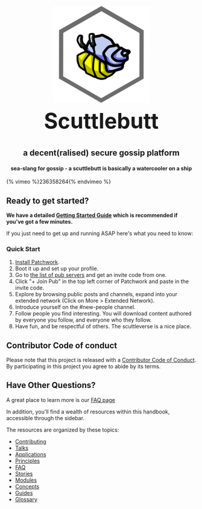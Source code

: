 <h1 align="center" style="font-size: 4em;">
  <img
    alt="Hermies the hermit crab"
    src="assets/hermies.png"
    width="256"
    height="256"
  />
  <br />
  Scuttlebutt
</h1>

<h2 align="center">
  a decent(ralised) secure gossip platform
</h2>

<h4 align="center">
  sea-slang for gossip - a scuttlebutt is basically a watercooler on a ship
</h4>

{% vimeo %}236358264{% endvimeo %}

## Ready to get started?

**We have a detailed [Getting Started Guide](getting-started.md) which is
recommended if you've got a few minutes.**

If you just need to get up and running ASAP here's what you need to know:

### Quick Start

1. [Install Patchwork](http://dinosaur.is/patchwork-downloader/).
2. Boot it up and set up your profile. 
3. Go to [the list of pub servers](https://github.com/ssbc/scuttlebot/wiki/Pub-Servers) and get an invite code from one.
4. Click "+ Join Pub" in the top left corner of Patchwork and paste in the invite code.
5. Explore by browsing public posts and channels, expand into your extended network (Click on More > Extended Network).
6. Introduce yourself on the #new-people channel.
7. Follow people you find interesting. You will download content authored by everyone you follow, and everyone who they follow.
8. Have fun, and be respectful of others. The scuttleverse is a nice place.

## Contributor Code of conduct

Please note that this project is released with a [Contributor Code of Conduct](code-of-conduct.md). By participating in this project you agree to abide by its terms.

## Have Other Questions?

A great place to learn more is our [FAQ page](faq/index.md)

In addition, you'll find a wealth of resources within this handbook, accessible through the sidebar.  

The resources are organized by these topics:

* [Contributing](contributing.md)
* [Talks](talks.md)
* [Applications](applications.md)
* [Principles](principles.md)
* [FAQ](faq/index.md)
* [Stories](stories/index.md)
* [Modules](modules.md)
* [Concepts](concepts/index.md)
* [Guides](guides/index.md)
* [Glossary](glossary.md)
